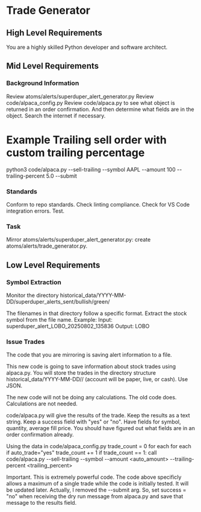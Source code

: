 # Trade Generator

## High Level Requirements

You are a highly skilled Python developer and software architect.

## Mid Level Requirements

### Background Information

Review atoms/alerts/superduper_alert_generator.py
Review code/alpaca_config.py
Review code/alpaca.py to see what object is returned in an order confirmation.  And then determine what fields are in the object.  Search the internet if necessary.

# Example Trailing sell order with custom trailing percentage
python3 code/alpaca.py --sell-trailing --symbol AAPL --amount 100 --trailing-percent 5.0 --submit


### Standards
Conform to repo standards.
Check linting compliance.
Check for VS Code integration errors.
Test.

### Task

Mirror atoms/alerts/superduper_alert_generator.py: create atoms/alerts/trade_generator.py.

## Low Level Requirements

### Symbol Extraction

Monitor the directory historical_data/YYYY-MM-DD/superduper_alerts_sent/bullish/green/

The filenames in that directory follow a specific format.  Extract the stock symbol from the file name.
Example:
Input:
superduper_alert_LOBO_20250802_135836
Output:
LOBO

### Issue Trades

The code that you are mirroring is saving alert information to a file.

This new code is going to save information about stock trades using alpaca.py.  You will store the trades in the directory
structure historical_data/YYYY-MM-DD/<account name>/<account> (account will be paper, live, or cash).  Use JSON.

The new code will not be doing any calculations.  The old code does.  Calculations are not needed.

code/alpaca.py will give the results of the trade.  Keep the results as a text string. Keep a success field with "yes" or "no". Have fields for symbol, quantity, average fill price.  You should have figured out what fields are in an order confirmation already.

Using the data in code/alpaca_config.py
trade_count = 0
for each <account name>
    for each <account>
        if auto_trade="yes"
            trade_count += 1
            if trade_count == 1: call code/alpaca.py --sell-trailing --symbol <symbol> --amount <auto_amount> --trailing-percent <trailing_percent>

Important. This is extremely powerful code.  The code above specificly allows a maximum of a single trade while the code is initially tested.  It will be updated later. Actually, I removed the --submit arg. So, set success = "no" when receiving the dry run message from alpaca.py and save that message to the results field.

